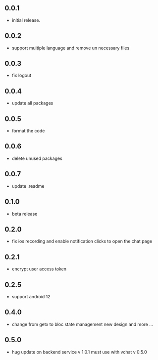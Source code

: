 ## 0.0.1

* initial release.

## 0.0.2

* support multiple language and remove un necessary files

## 0.0.3

* fix logout

## 0.0.4

* update all packages

## 0.0.5

* format the code

## 0.0.6

* delete unused packages

## 0.0.7

* update .readme

## 0.1.0

* beta release

## 0.2.0

* fix ios recording and enable notification clicks to open the chat page

## 0.2.1

* encrypt user access token

## 0.2.5

* support android 12

## 0.4.0

* change from getx to bloc state management new design and more ...

## 0.5.0

* hug update on backend service v 1.0.1 must use with vchat v 0.5.0